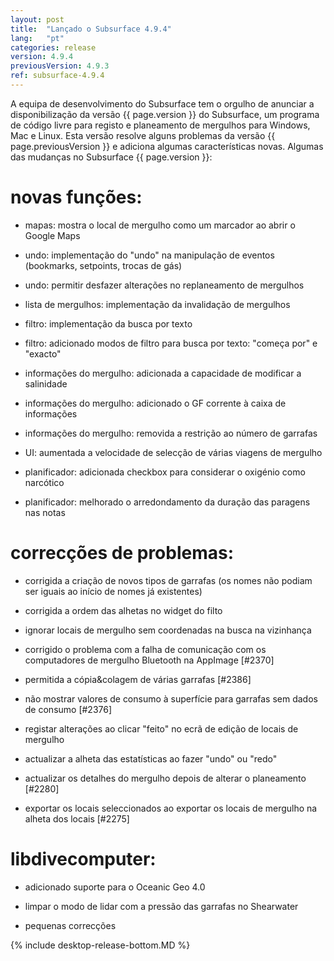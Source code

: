 ```yaml
---
layout: post
title:  "Lançado o Subsurface 4.9.4"
lang:   "pt"
categories: release
version: 4.9.4
previousVersion: 4.9.3
ref: subsurface-4.9.4
---
```



A equipa de desenvolvimento do Subsurface tem o orgulho de anunciar a disponibilização da versão  {{ page.version }} do Subsurface, um programa de código livre para registo e planeamento de mergulhos para Windows, Mac e Linux.
Esta versão resolve alguns problemas da versão {{ page.previousVersion }} e adiciona algumas características novas. Algumas das mudanças no Subsurface {{ page.version }}:


# novas funções:

  - mapas: mostra o local de mergulho como um marcador ao abrir o Google Maps

  - undo: implementação do "undo" na manipulação de eventos (bookmarks, setpoints, trocas de gás)

  - undo: permitir desfazer alterações no replaneamento de mergulhos

  - lista de mergulhos: implementação da invalidação de mergulhos

  - filtro: implementação da busca por texto

  - filtro: adicionado modos de filtro para busca por texto: "começa por" e "exacto"

  - informações do mergulho: adicionada a capacidade de modificar a salinidade

  - informações do mergulho: adicionado o GF corrente à caixa de informações

  - informações do mergulho: removida a restrição ao número de garrafas

  - UI: aumentada a velocidade de selecção de várias viagens de mergulho

  - planificador: adicionada checkbox para considerar o oxigénio como narcótico

  - planificador: melhorado o arredondamento da duração das paragens nas notas

# correcções de problemas:

  - corrigida a criação de novos tipos de garrafas (os nomes não podiam ser iguais ao início de nomes já existentes)

  - corrigida a ordem das alhetas no widget do filto

  - ignorar locais de mergulho sem coordenadas na busca na vizinhança

  - corrigido o problema com a falha de comunicação com os computadores de mergulho Bluetooth na AppImage \[\#2370\]

  - permitida a cópia\&colagem de várias garrafas \[\#2386\]

  - não mostrar valores de consumo à superfície  para garrafas sem dados de consumo \[\#2376\]

  - registar alterações ao clicar "feito" no ecrã de edição de locais de mergulho

  - actualizar a alheta das estatísticas ao fazer "undo" ou "redo"

  - actualizar os detalhes do mergulho depois de alterar o planeamento \[\#2280\]

  - exportar os locais seleccionados ao exportar os locais de mergulho na alheta dos locais \[\#2275\]

# libdivecomputer:

  - adicionado suporte para o Oceanic Geo 4.0

  - limpar o modo de lidar com a pressão das garrafas no Shearwater

  - pequenas correcções

{% include desktop-release-bottom.MD %}
